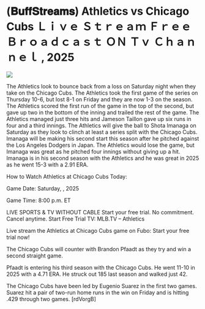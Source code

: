 # (𝐁𝐮𝐟𝐟𝐒𝐭𝐫𝐞𝐚𝐦𝐬) Athletics vs Chicago Cubs Ｌｉｖｅ Ｓｔｒｅａｍ Ｆｒｅｅ Ｂｒｏａｄｃａｓｔ ＯＮ Ｔｖ Ｃｈａｎｎｅｌ , 2025  
  
  
[![](https://i.imgur.com/qSNzIqt.png)](https://movie.rssnews.media/BaisSWNM.php)  
  
The Athletics look to bounce back from a loss on Saturday night when they take on the Chicago Cubs. The Athletics took the first game of the series on Thursday 10-6, but lost 8-1 on Friday and they are now 1-3 on the season. The Athletics scored the first run of the game in the top of the second, but gave up two in the bottom of the inning and trailed the rest of the game. The Athletics managed just three hits and Jameson Taillon gave up six runs in four and a third innings. The Athletics will give the ball to Shota Imanaga on Saturday as they look to clinch at least a series split with the Chicago Cubs. Imanaga will be making his second start this season after he pitched against the Los Angeles Dodgers in Japan. The Athletics would lose the game, but Imanaga was great as he pitched four innings without giving up a hit. Imanaga is in his second season with the Athletics and he was great in 2025 as he went 15-3 with a 2.91 ERA.

How to Watch Athletics at Chicago Cubs Today:

Game Date: Saturday, , 2025

Game Time: 8:00 p.m. ET

LIVE SPORTS & TV WITHOUT CABLE
Start your free trial. No commitment. Cancel anytime.
Start Free Trial
TV: MLB.TV – Athletics

Live stream the Athletics at Chicago Cubs game on Fubo: Start your free trial now!

The Chicago Cubs will counter with Brandon Pfaadt as they try and win a second straight game.

Pfaadt is entering his third season with the Chicago Cubs. He went 11-10 in 2025 with a 4.71 ERA. He struck out 185 last season and walked just 42.

The Chicago Cubs have been led by Eugenio Suarez in the first two games. Suarez hit a pair of two-run home runs in the win on Friday and is hitting .429 through two games. [rdVorgB]